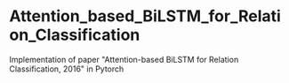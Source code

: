 # Attention_based_BiLSTM_for_Relation_Classification
Implementation of paper "Attention-based BiLSTM for Relation Classification, 2016" in Pytorch
